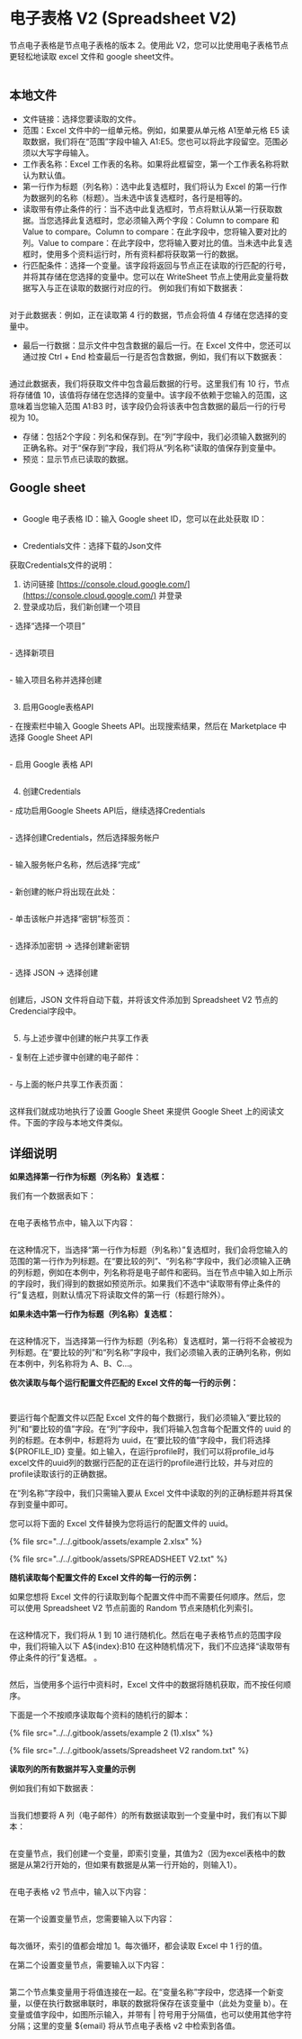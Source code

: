 # 电子表格 V2 (Spreadsheet V2)

节点电子表格是节点电子表格的版本 2。使用此 V2，您可以比使用电子表格节点更轻松地读取 excel 文件和 google sheet文件。

<figure><img src="../../.gitbook/assets/image (44) (1).png" alt=""><figcaption></figcaption></figure>

## 本地文件

* 文件链接：选择您要读取的文件。
* 范围：Excel 文件中的一组单元格。例如，如果要从单元格 A1至单元格 E5 读取数据，我们将在“范围”字段中输入 A1:E5。您也可以将此字段留空。范围必须以大写字母输入。
* 工作表名称：Excel 工作表的名称。如果将此框留空，第一个工作表名称将默认为默认值。
* 第一行作为标题（列名称）：选中此复选框时，我们将认为 Excel 的第一行作为数据列的名称（标题）。当未选中该复选框时，各行是相等的。
* 读取带有停止条件的行：当不选中此复选框时，节点将默认从第一行获取数据。当您选择此复选框时，您必须输入两个字段：Column to compare 和 Value to compare。Column to compare：在此字段中，您将输入要对比的列。Value to compare：在此字段中，您将输入要对比的值。当未选中此复选框时，使用多个资料运行时，所有资料都将获取第一行的数据。
* 行匹配条件：选择一个变量。该字段将返回与节点正在读取的行匹配的行号，并将其存储在您选择的变量中。您可以在 WriteSheet 节点上使用此变量将数据写入与正在读取的数据行对应的行。 例如我们有如下数据表：

<figure><img src="../../.gitbook/assets/image (45) (1).png" alt=""><figcaption></figcaption></figure>

对于此数据表：例如，正在读取第 4 行的数据，节点会将值 4 存储在您选择的变量中。

* 最后一行数据：显示文件中包含数据的最后一行。在 Excel 文件中，您还可以通过按 Ctrl + End 检查最后一行是否包含数据，例如，我们有以下数据表：

<figure><img src="../../.gitbook/assets/image (46) (1).png" alt=""><figcaption></figcaption></figure>

通过此数据表，我们将获取文件中包含最后数据的行号。这里我们有 10 行，节点将存储值 10，该值将存储在您选择的变量中。该字段不依赖于您输入的范围，这意味着当您输入范围 A1:B3 时，该字段仍会将该表中包含数据的最后一行的行号视为 10。

* 存储：包括2个字段：列名和保存到。在“列”字段中，我们必须输入数据列的正确名称。对于“保存到”字段，我们将从“列名称”读取的值保存到变量中。
* 预览：显示节点已读取的数据。

## Google sheet

<figure><img src="../../.gitbook/assets/image (47).png" alt=""><figcaption></figcaption></figure>

* Google 电子表格 ID：输入 Google sheet ID，您可以在此处获取 ID：

<figure><img src="../../.gitbook/assets/image (48).png" alt=""><figcaption></figcaption></figure>

* Credentials文件：选择下载的Json文件

获取Credentials文件的说明：

1. 访问链接 [https://console.cloud.google.com/](https://console.cloud.google.com/) 并登录
2. 登录成功后，我们新创建一个项目

\- 选择“选择一个项目”

<figure><img src="../../.gitbook/assets/image (49).png" alt=""><figcaption></figcaption></figure>

\- 选择新项目

<figure><img src="../../.gitbook/assets/image (50).png" alt=""><figcaption></figcaption></figure>

\- 输入项目名称并选择创建

<figure><img src="../../.gitbook/assets/image (51).png" alt=""><figcaption></figcaption></figure>

3. 启用Google表格API

\- 在搜索栏中输入 Google Sheets API。出现搜索结果，然后在 Marketplace 中选择 Google Sheet API

<figure><img src="../../.gitbook/assets/image (52).png" alt=""><figcaption></figcaption></figure>

\- 启用 Google 表格 API

<figure><img src="../../.gitbook/assets/image (54).png" alt=""><figcaption></figcaption></figure>

4. 创建Credentials

\- 成功启用Google Sheets API后，继续选择Credentials



<figure><img src="../../.gitbook/assets/image (55).png" alt=""><figcaption></figcaption></figure>

\- 选择创建Credentials，然后选择服务帐户

<figure><img src="../../.gitbook/assets/image (56).png" alt=""><figcaption></figcaption></figure>

\- 输入服务帐户名称，然后选择“完成”

<figure><img src="../../.gitbook/assets/image (57).png" alt=""><figcaption></figcaption></figure>

\- 新创建的帐户将出现在此处：

<figure><img src="../../.gitbook/assets/image (58).png" alt=""><figcaption></figcaption></figure>

\- 单击该帐户并选择“密钥”标签页：

<figure><img src="../../.gitbook/assets/image (59).png" alt=""><figcaption></figcaption></figure>

\- 选择添加密钥 -> 选择创建新密钥

<figure><img src="../../.gitbook/assets/image (60).png" alt=""><figcaption></figcaption></figure>

\- 选择 JSON -> 选择创建

<figure><img src="../../.gitbook/assets/image (61).png" alt=""><figcaption></figcaption></figure>

创建后，JSON 文件将自动下载，并将该文件添加到 Spreadsheet V2 节点的Credencial字段中。

<figure><img src="../../.gitbook/assets/image (62).png" alt=""><figcaption></figcaption></figure>

5. 与上述步骤中创建的帐户共享工作表

\- 复制在上述步骤中创建的电子邮件：

<figure><img src="../../.gitbook/assets/image (63).png" alt=""><figcaption></figcaption></figure>

\- 与上面的帐户共享工作表页面：

<figure><img src="../../.gitbook/assets/image (64).png" alt=""><figcaption></figcaption></figure>

这样我们就成功地执行了设置 Google Sheet 来提供 Google Sheet 上的阅读文件。下面的字段与本地文件类似。

## 详细说明

**如果选择第一行作为标题（列名称）复选框：**

我们有一个数据表如下：

<figure><img src="../../.gitbook/assets/image (65).png" alt=""><figcaption></figcaption></figure>

在电子表格节点中，输入以下内容：

<figure><img src="../../.gitbook/assets/image (66).png" alt=""><figcaption></figcaption></figure>

在这种情况下，当选择“第一行作为标题（列名称）”复选框时，我们会将您输入的范围的第一行作为列标题。在“要比较的列”、“列名称”字段中，我们必须输入正确的列标题，例如在本例中，列名称将是电子邮件和密码。当在节点中输入如上所示的字段时，我们得到的数据如预览所示。如果我们不选中“读取带有停止条件的行”复选框，则默认情况下将读取文件的第一行（标题行除外）。

**如果未选中第一行作为标题（列名称）复选框：**

<figure><img src="../../.gitbook/assets/image (67).png" alt=""><figcaption></figcaption></figure>

在这种情况下，当选择第一行作为标题（列名称）复选框时，第一行将不会被视为列标题。在“要比较的列”和“列名称”字段中，我们必须输入表的正确列名称，例如在本例中，列名称将为 A、B、C...。

**依次读取与每个运行配置文件匹配的 Excel 文件的每一行的示例：**

<figure><img src="../../.gitbook/assets/image (68).png" alt=""><figcaption></figcaption></figure>

<figure><img src="../../.gitbook/assets/image (69).png" alt=""><figcaption></figcaption></figure>

要运行每个配置文件以匹配 Excel 文件的每个数据行，我们必须输入“要比较的列”和“要比较的值”字段。在“列”字段中，我们将输入包含每个配置文件的 uuid 的列的标题。在本例中，标题将为 uuid，在“要比较的值”字段中，我们将选择 ${PROFILE\_ID} 变量。如上输入，在运行profile时，我们可以将profile\_id与excel文件的uuid列的数据行匹配的正在运行的profile进行比较，并与对应的profile读取该行的正确数据。

在“列名称”字段中，我们只需输入要从 Excel 文件中读取的列的正确标题并将其保存到变量中即可。

您可以将下面的 Excel 文件替换为您将运行的配置文件的 uuid。

{% file src="../../.gitbook/assets/example 2.xlsx" %}

{% file src="../../.gitbook/assets/SPREADSHEET V2.txt" %}

**随机读取每个配置文件的 Excel 文件的每一行的示例：**

如果您想将 Excel 文件的行读取到每个配置文件中而不需要任何顺序。然后，您可以使用 Spreadsheet V2 节点前面的 Random 节点来随机化列索引。

<figure><img src="../../.gitbook/assets/image (70).png" alt=""><figcaption></figcaption></figure>

在这种情况下，我们将从 1 到 10 进行随机化。然后在电子表格节点的范围字段中，我们将输入以下 A${index}:B10 在这种随机情况下，我们不应选择“读取带有停止条件的行”复选框。 。

<figure><img src="../../.gitbook/assets/image (71).png" alt=""><figcaption></figcaption></figure>

然后，当使用多个运行中资料时，Excel 文件中的数据将随机获取，而不按任何顺序。

下面是一个不按顺序读取每个资料的随机行的脚本：

{% file src="../../.gitbook/assets/example 2 (1).xlsx" %}

{% file src="../../.gitbook/assets/Spreadsheet V2 random.txt" %}

**读取列的所有数据并写入变量的示例**

例如我们有如下数据表：

<figure><img src="../../.gitbook/assets/image (72).png" alt=""><figcaption></figcaption></figure>

当我们想要将 A 列（电子邮件）的所有数据读取到一个变量中时，我们有以下脚本：

<figure><img src="../../.gitbook/assets/image (73).png" alt=""><figcaption></figcaption></figure>

在变量节点，我们创建一个变量，即索引变量，其值为2（因为excel表格中的数据是从第2行开始的，但如果有数据是从第一行开始的，则输入1）。

<figure><img src="../../.gitbook/assets/image (74).png" alt=""><figcaption></figcaption></figure>

在电子表格 v2 节点中，输入以下内容：

<figure><img src="../../.gitbook/assets/image (75).png" alt=""><figcaption></figcaption></figure>

在第一个设置变量节点，您需要输入以下内容：

<figure><img src="../../.gitbook/assets/image (76).png" alt=""><figcaption></figcaption></figure>

每次循环，索引的值都会增加 1。每次循环，都会读取 Excel 中 1 行的值。

在第二个设置变量节点，需要输入以下内容：

<figure><img src="../../.gitbook/assets/image (77).png" alt=""><figcaption></figcaption></figure>

第二个节点集变量用于将值连接在一起。在“变量名称”字段中，您选择一个新变量，以便在执行数据串联时，串联的数据将保存在该变量中（此处为变量 b）。在变量或值字段中，如图所示输入，并带有 | 符号用于分隔值，也可以使用其他字符分隔；这里的变量 ${email} 将从节点电子表格 v2 中检索到各值。
